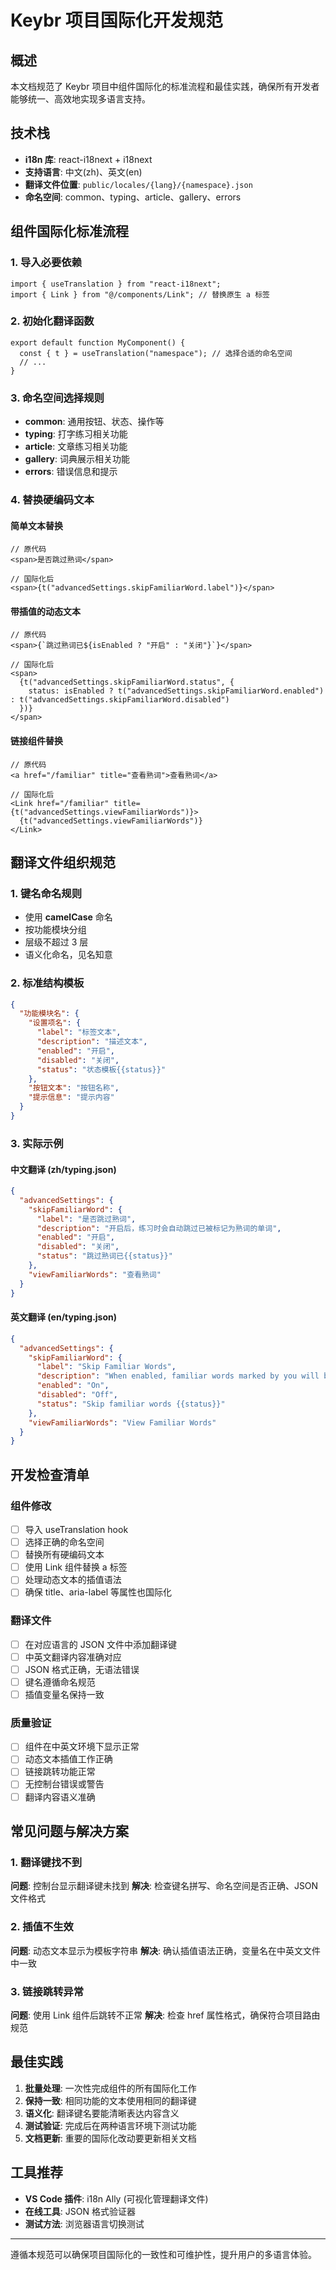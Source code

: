 # Keybr 项目国际化开发规范

## 概述

本文档规范了 Keybr 项目中组件国际化的标准流程和最佳实践，确保所有开发者能够统一、高效地实现多语言支持。

## 技术栈

- **i18n 库**: react-i18next + i18next
- **支持语言**: 中文(zh)、英文(en)
- **翻译文件位置**: `public/locales/{lang}/{namespace}.json`
- **命名空间**: common、typing、article、gallery、errors

## 组件国际化标准流程

### 1. 导入必要依赖

```tsx
import { useTranslation } from "react-i18next";
import { Link } from "@/components/Link"; // 替换原生 a 标签
```

### 2. 初始化翻译函数

```tsx
export default function MyComponent() {
  const { t } = useTranslation("namespace"); // 选择合适的命名空间
  // ...
}
```

### 3. 命名空间选择规则

- **common**: 通用按钮、状态、操作等
- **typing**: 打字练习相关功能
- **article**: 文章练习相关功能  
- **gallery**: 词典展示相关功能
- **errors**: 错误信息和提示

### 4. 替换硬编码文本

#### 简单文本替换
```tsx
// 原代码
<span>是否跳过熟词</span>

// 国际化后
<span>{t("advancedSettings.skipFamiliarWord.label")}</span>
```

#### 带插值的动态文本
```tsx
// 原代码
<span>{`跳过熟词已${isEnabled ? "开启" : "关闭"}`}</span>

// 国际化后
<span>
  {t("advancedSettings.skipFamiliarWord.status", {
    status: isEnabled ? t("advancedSettings.skipFamiliarWord.enabled") : t("advancedSettings.skipFamiliarWord.disabled")
  })}
</span>
```

#### 链接组件替换
```tsx
// 原代码
<a href="/familiar" title="查看熟词">查看熟词</a>

// 国际化后
<Link href="/familiar" title={t("advancedSettings.viewFamiliarWords")}>
  {t("advancedSettings.viewFamiliarWords")}
</Link>
```

## 翻译文件组织规范

### 1. 键名命名规则

- 使用 **camelCase** 命名
- 按功能模块分组
- 层级不超过 3 层
- 语义化命名，见名知意

### 2. 标准结构模板

```json
{
  "功能模块名": {
    "设置项名": {
      "label": "标签文本",
      "description": "描述文本", 
      "enabled": "开启",
      "disabled": "关闭",
      "status": "状态模板{{status}}"
    },
    "按钮文本": "按钮名称",
    "提示信息": "提示内容"
  }
}
```

### 3. 实际示例

#### 中文翻译 (zh/typing.json)
```json
{
  "advancedSettings": {
    "skipFamiliarWord": {
      "label": "是否跳过熟词",
      "description": "开启后，练习时会自动跳过已被标记为熟词的单词",
      "enabled": "开启",
      "disabled": "关闭", 
      "status": "跳过熟词已{{status}}"
    },
    "viewFamiliarWords": "查看熟词"
  }
}
```

#### 英文翻译 (en/typing.json)
```json
{
  "advancedSettings": {
    "skipFamiliarWord": {
      "label": "Skip Familiar Words",
      "description": "When enabled, familiar words marked by you will be automatically skipped during practice",
      "enabled": "On",
      "disabled": "Off",
      "status": "Skip familiar words {{status}}"
    },
    "viewFamiliarWords": "View Familiar Words"
  }
}
```

## 开发检查清单

### 组件修改
- [ ] 导入 useTranslation hook
- [ ] 选择正确的命名空间
- [ ] 替换所有硬编码文本
- [ ] 使用 Link 组件替换 a 标签
- [ ] 处理动态文本的插值语法
- [ ] 确保 title、aria-label 等属性也国际化

### 翻译文件
- [ ] 在对应语言的 JSON 文件中添加翻译键
- [ ] 中英文翻译内容准确对应
- [ ] JSON 格式正确，无语法错误
- [ ] 键名遵循命名规范
- [ ] 插值变量名保持一致

### 质量验证
- [ ] 组件在中英文环境下显示正常
- [ ] 动态文本插值工作正确
- [ ] 链接跳转功能正常
- [ ] 无控制台错误或警告
- [ ] 翻译内容语义准确

## 常见问题与解决方案

### 1. 翻译键找不到
**问题**: 控制台显示翻译键未找到
**解决**: 检查键名拼写、命名空间是否正确、JSON 文件格式

### 2. 插值不生效
**问题**: 动态文本显示为模板字符串
**解决**: 确认插值语法正确，变量名在中英文文件中一致

### 3. 链接跳转异常
**问题**: 使用 Link 组件后跳转不正常
**解决**: 检查 href 属性格式，确保符合项目路由规范

## 最佳实践

1. **批量处理**: 一次性完成组件的所有国际化工作
2. **保持一致**: 相同功能的文本使用相同的翻译键
3. **语义化**: 翻译键名要能清晰表达内容含义
4. **测试验证**: 完成后在两种语言环境下测试功能
5. **文档更新**: 重要的国际化改动要更新相关文档

## 工具推荐

- **VS Code 插件**: i18n Ally (可视化管理翻译文件)
- **在线工具**: JSON 格式验证器
- **测试方法**: 浏览器语言切换测试

---

遵循本规范可以确保项目国际化的一致性和可维护性，提升用户的多语言体验。
